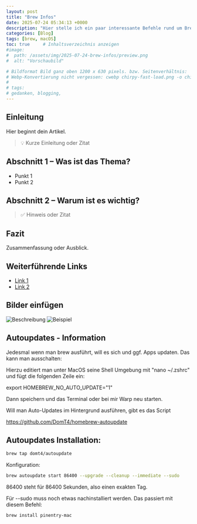 ```yaml
---
layout: post
title: "Brew Infos"
date: 2025-07-24 05:34:13 +0000
description: "Hier stelle ich ein paar interessante Befehle rund um Brew vor."
categories: [Blog]
tags: [brew, macOS]
toc: true     # Inhaltsverzeichnis anzeigen
#image:
#  path: /assets/img/2025-07-24-brew-infos/preview.png
#  alt: "Vorschaubild"

# Bildformat Bild ganz oben 1200 x 630 pixels. bzw. Seitenverhältnis:  1.91:1
# Webp-Konvertierung nicht vergessen: cwebp chirpy-fast-load.png -o chirpy-fast-load.webp
#
# tags:
# gedanken, blogging,
---
```


## Einleitung

Hier beginnt dein Artikel.
> 💡 Kurze Einleitung oder Zitat

## Abschnitt 1 – Was ist das Thema?

- Punkt 1
- Punkt 2

## Abschnitt 2 – Warum ist es wichtig?

> ✅ Hinweis oder Zitat

## Fazit

Zusammenfassung oder Ausblick.

## Weiterführende Links

- [Link 1](#)
- [Link 2](#)

## Bilder einfügen

![Beschreibung](/assets/img/2025-07-24-brew-infos/preview.png)
![Beispiel](/)



## Autoupdates - Information

Jedesmal wenn man brew ausführt, will es sich und ggf. Apps updaten.
Das kann man ausschalten:

Hierzu editiert man unter MacOS seine Shell Umgebung mit "nano ~/.zshrc" und fügt die folgenden Zeile ein:

export HOMEBREW_NO_AUTO_UPDATE="1"

Dann speichern und das Terminal oder bei mir Warp neu starten.

Will man Auto-Updates im Hintergrund ausführen, gibt es das Script

https://github.com/DomT4/homebrew-autoupdate


## Autoupdates Installation:

```bash
brew tap domt4/autoupdate
```

Konfiguration:

```bash
brew autoupdate start 86400 --upgrade --cleanup --immediate --sudo
```
86400 steht für 86400 Sekunden, also einen exakten Tag.

Für --sudo muss noch etwas nachinstalliert werden. Das passiert mit diesem Befehl:

```bash
brew install pinentry-mac
```



